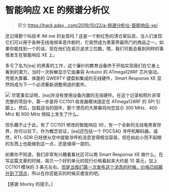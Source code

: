 # 智能响应 XE 的频谱分析仪

> 原文:[https://hack aday . com/2019/10/22/a-频谱分析仪-智能响应-xe/](https://hackaday.com/2019/10/22/a-spectrum-analyzer-for-the-smart-response-xe/)

还记得那个叫技术 IM-me 的女孩吗？这是一个粉红色的清仓架玩具，当人们发现它们可以用于各种无线电频率恶作剧时，它突然成为黑客界最热门的商品之一。如果你能找到一个的话，现在他们在易贝追求三位数。嗯，我们可能会看到同样的事情发生在智能响应 XE 上。

多亏了名为[ea] 的黑客的工作，这个廉价的教育设备终于开始实现我们在它身上看到的潜力，当时一次拆解显示它由兼容 Arduino 的 ATmega128RF 芯片驱动。凭借大屏幕、体面的 QWERTY 键盘和集成的无线硬件，Smart Response XE 显然将成为下一个必须重新调整用途的套件。

[![](../Images/09d5df90c8e1c4bf7f85483cb4ef2ed0.png)](https://hackaday.com/wp-content/uploads/2019/10/srxe_detail.jpg) 尽管事实证明，[ea]并没有使用设备内置的无线硬件。在这个记录和照片非常完整的项目中，第一步是将 CC1101 收发器模块固定在 ATmega128RF 的 SPI 引脚上。然后，加载适当的固件，那个漂亮的大屏幕将向您显示 300 MHz、400 Mhz 和 900 MHz 频段上发生了什么。

但乐趣不止于此。有了 CC1101 修改的智能响应 XE，有一个全新的无线电黑客世界，你可以拉下。作为概念验证，[ea]还包括一个 POCSAG 寻呼机解码器。诚然，RTL-SDR 已经使从空中提取寻呼机消息变得相当容易，但在如此小而不起眼的东西上也能做到这一点，还是值得一提的。

如果你不知道，我们非常有兴趣看看社区可以用 Smart Response XE 做什么。在写这篇文章的时候，易贝一个好的单元的现行价格看起来大约是 10 美元，加上 CC1101 模块的 3 美元左右。[但是当我们第一次发布这个消息的时候，价格已经飙升到了顶点](https://hackaday.com/2018/07/22/classroom-gadget-turned-arduino-compatible/)，所以在你还能买的时候买便宜的吧。

【感谢 bburky 的提示。]
